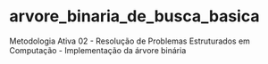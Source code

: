 # arvore_binaria_de_busca_basica
Metodologia Ativa 02 - Resolução de Problemas Estruturados em Computação - Implementação da árvore binária
